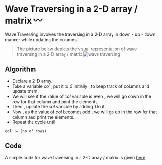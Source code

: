 # Wave Traversing in a 2-D array / matrix 〰️ 

Wave Traversing involves the traversing in a 2-D array in down - up - down manner while updating the columns.

> The picture below depicts the visual representation of wave traversing in a 2-D array / matrix
> ![wave traversing](https://user-images.githubusercontent.com/74143496/136958455-b11e2021-ac8d-439d-945c-1987c4ca29d8.png)

## Algorithm

* Declare a 2-D array.
* Take a variable *col* , put it to *0* initially ,  to keep track of columns and update them.
* We will see if the value of *col* variable is even , we will go down in the row for that column and print the elements.
* Then , update the *col* variable by adding *1* to it.
* Now , as the value of *col* becomes odd , we will go up in the row for that column and print the elements.
* Repeat the cycle until 
```
col != (no of rows)
```
## Code
A simple code for wave traversing in a 2-D array / matrix is given [here](https://github.com/cleanhand/phase-1-kartikjain2001/blob/main/Array/Traversing%20in%20a%202-D%20array/Wave%20Traversing.c).

